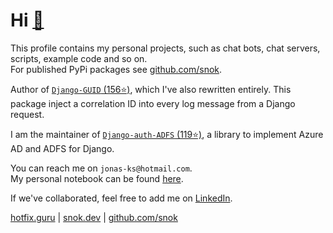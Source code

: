 # Hi [🐍](https://snok.dev)
This profile contains my personal projects, such as chat bots, chat servers, scripts, example code and so on.  
For published PyPi packages see [github.com/snok](https://github.com/snok).

Author of [`Django-GUID` (156⭐)](https://github.com/snok/django-guid), which I've also rewritten entirely. This package inject a correlation ID into every log message from a Django request. 

I am the maintainer of [`Django-auth-ADFS` (119⭐)](https://github.com/snok/django-auth-adfs), a library to implement Azure AD and ADFS for Django.

You can reach me on `jonas-ks@hotmail.com`.  
My personal notebook can be found [here](https://hotfix.guru).

If we've collaborated, feel free to add me on [LinkedIn](https://linkedin.com/in/jonasks).


[hotfix.guru](https://hotfix.guru) | [snok.dev](https://snok.dev) | [github.com/snok](https://github.com/snok)
